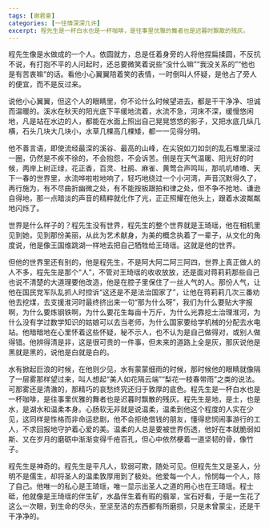 ```yaml
---
tags: [谢君豪]
categories: [一往情深深几许]
excerpt: 程先生是一杯白水也是一杯咖啡，是往事里优雅的舞者也是迟暮时飘散的残灰。
---
```




程先生像是水做成的一个人。依圆就方，总是任着身旁的人将他捏扁揉圆，不反抗不说，有打抱不平的人问起时，还总要微笑着说些“没什么嘛”“我没关系的”“他也是有苦衷嘛”的话。看他小心翼翼陪着笑的表情，一时倒叫人怀疑，是他占了旁人的便宜，而不是反过来。

说他小心翼翼，但这个人的眼睛里，你不论什么时候望进去，都是干干净净、坦诚而温暖的。溪水在秋天的阳光底下平缓地流着，水流不急，河床不深，缓慢悠闲地，凡是站在水边的人，都能在水面上照出自己晃晃悠悠的影子，又把水底几纵几横，石头几块大几块小，水草几棵高几棵矮，都一一见得分明。

他不善言语，即使流经最深的溪谷、最高的山峰，在尖锐如刀如剑的乱石堆里滚过一圈，仍然是不疾不徐的，不会抱怨，不会诉苦。倒是在天气温暖、阳光好的时候，两岸上树正绿，花正香，百灵、杜鹃、麻雀、黄莺合声鸣叫，那叽叽喳喳、天下一春的世界里，水流哗啦啦地响了，轻巧地绕过一个小河湾，声音沉默得久了，再行施为，有不尽曲折幽微之处，有不能按板跟拍和律之处，但不争不抢地、谦逊自得地，那一点暗淡的声音的精粹就化作了光，正正照耀在他头上，跟着水波粼粼地闪烁了。

世界是什么样子的？程先生没有世界，程先生的整个世界就是王琦瑶，他在相机里见到她，见到那份美丽，从此为艺术献身，为美的概念执着了一辈子，从文化的角度说，他是像王国维跳湖一样地去把自己牺牲给王琦瑶。这就是他的世界。

但他的世界里还有别的，他是程先生，不是阿大阿二阿三阿四，世界上真正做人的人不多，程先生是那个“人”，不管对王琦瑶的收收放放，还是面对蒋莉莉那些自己也说不清楚的大道理要他改造，他是在腔子里保住了一丝人气的人。那份人气，让他在国民党军队乱抓人时控诉“这还是不是法治国家了”，让他在蒋莉莉几次三番劝他去挖煤，去支援淮河时最终挤出来一句“那为什么呀”，我们为什么要贴大字报啊，为什么要炼钢铁啊，为什么要花生每亩十万斤，为什么光靠挖土治理淮河，为什么没有学过数学知识的姑娘可以去当老师，为什么国家要给学机械的分配去水电站。他暗暗地在心里怀着这些怀疑，秘不示人，也不认为是自己做得对，或别人做得错。他辨得清是非，这是很可贵的一件事，但未来的道路上全是灰，那灰说他是黑就是黑的，说他是白就是白的。

水有掀起巨浪的时候，在他则少见，水有蒙蒙细雨的时候，那时候他的眼睛就像隔了一层雾那样望过来，叫人想起“美人如花隔云端”“梨花一枝春带雨”之类的说法。可那雾还是清澈的，那精巧的哀愁终究还归于敦厚的底色。程先生是一杯白水也是一杯咖啡，是往事里优雅的舞者也是迟暮时飘散的残灰。程先生是地，是土，也是水，是湖水和温柔本身。心肠软无非就是说温柔，温柔到他这个程度的人实在少见，这同样是性格而非命运悲剧，他不会拒绝借钱的朋友，懂得悲悯闹事游行的工人，不求回报地守护着心爱的美。温柔的人总是要被世界伤透，他好在本就脆弱如斯、又在岁月的磨砺中渐渐变得千疮百孔，但心中依然梗着一道坚韧的骨，像竹子。

程先生是神奇的。程先生是平凡人，软弱可欺，随处可见。但程先生又是圣人，分明不是儒生，却将圣人的温柔敦厚用到了极处。他爱每一个人，怜悯每一个人，除了自己。他唯一的私心是王琦瑶，唯一显示出圣人之道的用心也在王琦瑶。程士砥，他就像是王琦瑶的伴生矿，水晶伴生着有瑕的翡翠，宝石好看，于是一生花了这么一次眼，到生命的尽头，至坚至洁的东西都有所磨损，只是未曾蒙尘，还是干干净净的。
